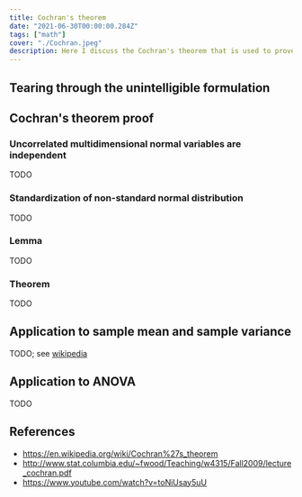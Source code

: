 ```yaml
---
title: Cochran's theorem
date: "2021-06-30T00:00:00.284Z"
tags: ["math"]
cover: "./Cochran.jpeg"
description: Here I discuss the Cochran's theorem that is used to prove independence of quadratic forms of random variables, such as sample variance and sample mean.
---
```



Tearing through the unintelligible formulation
----------------------------------------------


Cochran's theorem proof
-----------------------

### Uncorrelated multidimensional normal variables are independent

TODO

### Standardization of non-standard normal distribution

TODO

### Lemma

TODO

### Theorem

TODO

Application to sample mean and sample variance
----------------------------------------------

TODO; see [wikipedia](https://en.wikipedia.org/wiki/Cochran%27s_theorem#Examples)

Application to ANOVA
--------------------

TODO

References
----------
 - https://en.wikipedia.org/wiki/Cochran%27s_theorem
 - http://www.stat.columbia.edu/~fwood/Teaching/w4315/Fall2009/lecture_cochran.pdf
 - https://www.youtube.com/watch?v=toNiUsay5uU